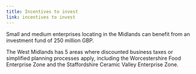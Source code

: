 ```yaml
---
title: Incentives to invest
link: incentives to invest
---
```

Small and medium enterprises locating in the Midlands can benefit from an investment fund of 250 million GBP. 


The West Midlands has 5 areas where discounted business taxes or simplified planning processes apply, including the Worcestershire Food Enterprise Zone and the Staffordshire Ceramic Valley Enterprise Zone.
